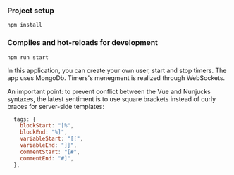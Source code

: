 ### Project setup
```
npm install
```
### Compiles and hot-reloads for development
``` 
npm run start
``` 

In this application, you can create your own user, start and stop timers. The app uses MongoDb. Timers's menegment is realized through WebSockets.

An important point: to prevent conflict between the Vue and Nunjucks syntaxes, the latest sentiment is to use square brackets instead of curly braces for server-side templates:
```js
  tags: {
    blockStart: "[%",
    blockEnd: "%]",
    variableStart: "[[",
    variableEnd: "]]",
    commentStart: "[#",
    commentEnd: "#]",
  },
```
